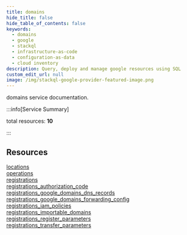 ```yaml
---
title: domains
hide_title: false
hide_table_of_contents: false
keywords:
  - domains
  - google
  - stackql
  - infrastructure-as-code
  - configuration-as-data
  - cloud inventory
description: Query, deploy and manage google resources using SQL
custom_edit_url: null
image: /img/stackql-google-provider-featured-image.png
---
```


domains service documentation.

:::info[Service Summary]

total resources: __10__  

:::

## Resources
<div class="row">
<div class="providerDocColumn">
<a href="/services/domains/locations/">locations</a><br />
<a href="/services/domains/operations/">operations</a><br />
<a href="/services/domains/registrations/">registrations</a><br />
<a href="/services/domains/registrations_authorization_code/">registrations_authorization_code</a><br />
<a href="/services/domains/registrations_google_domains_dns_records/">registrations_google_domains_dns_records</a>
</div>
<div class="providerDocColumn">
<a href="/services/domains/registrations_google_domains_forwarding_config/">registrations_google_domains_forwarding_config</a><br />
<a href="/services/domains/registrations_iam_policies/">registrations_iam_policies</a><br />
<a href="/services/domains/registrations_importable_domains/">registrations_importable_domains</a><br />
<a href="/services/domains/registrations_register_parameters/">registrations_register_parameters</a><br />
<a href="/services/domains/registrations_transfer_parameters/">registrations_transfer_parameters</a>
</div>
</div>